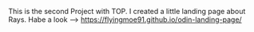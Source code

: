 This is the second Project with TOP.
I created a little landing page about Rays.
Habe a look --> https://flyingmoe91.github.io/odin-landing-page/
